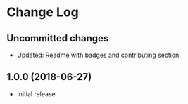 # Change Log

## Uncommitted changes

* Updated: Readme with badges and contributing section.

## 1.0.0 (2018-06-27)

* Initial release